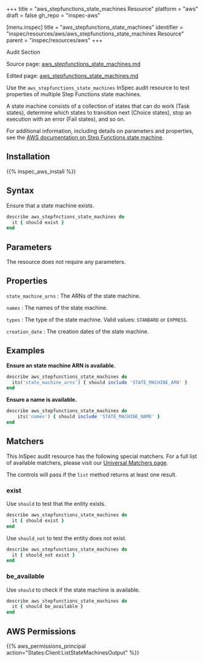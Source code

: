 +++
title = "aws_stepfunctions_state_machines Resource"
platform = "aws"
draft = false
gh_repo = "inspec-aws"

[menu.inspec]
title = "aws_stepfunctions_state_machines"
identifier = "inspec/resources/aws/aws_stepfunctions_state_machines Resource"
parent = "inspec/resources/aws"
+++

<div class="admonition-note">
<p class="admonition-note-title">Audit Section</p>
<div class="admonition-note-text">
<p>Source page: <a href="https://github.com/inspec/inspec-aws/blob/main/docs/resources/aws_stepfunctions_state_machines.md">aws_stepfunctions_state_machines.md</a></p>
<p>Edited page: <a href="https://github.com/ianmadd/inspec-aws/blob/im/hugo/docs-chef-io/content/inspec/resources/aws_stepfunctions_state_machines.md">aws_stepfunctions_state_machines.md</a></p>
</div>
</div>



Use the `aws_stepfunctions_state_machines` InSpec audit resource to test properties of multiple Step Functions state machines.

A state machine consists of a collection of states that can do work (Task states), determine which states to transition next (Choice states), stop an execution with an error (Fail states), and so on.

For additional information, including details on parameters and properties, see the [AWS documentation on Step Functions state machine](https://docs.aws.amazon.com/AWSCloudFormation/latest/UserGuide/aws-resource-stepfunctions-statemachine.html).

## Installation

{{% inspec_aws_install %}}

## Syntax

Ensure that a state machine exists.

```ruby
describe aws_stepfnctions_state_machines do
  it { should exist }
end
```

## Parameters

The resource does not require any parameters.

## Properties

`state_machine_arns`
: The ARNs of the state machine.

`names`
: The names of the state machine.

`types`
: The type of the state machine. Valid values: `STANDARD` or `EXPRESS`.

`creation_date`
: The creation dates of the state machine.

## Examples

**Ensure an state machine ARN is available.**

```ruby
describe aws_stepfunctions_state_machines do
  its('state_machine_arns') { should include 'STATE_MACHINE_ARN' }
end
```

**Ensure a name is available.**

```ruby
describe aws_stepfunctions_state_machines do
    its('names') { should include 'STATE_MACHINE_NAME' }
end
```

## Matchers

This InSpec audit resource has the following special matchers. For a full list of available matchers, please visit our [Universal Matchers page](https://www.inspec.io/docs/reference/matchers/).

The controls will pass if the `list` method returns at least one result.

### exist

Use `should` to test that the entity exists.

```ruby
describe aws_stepfunctions_state_machines do
  it { should exist }
end
```

Use `should_not` to test the entity does not exist.

```ruby
describe aws_stepfunctions_state_machines do
  it { should_not exist }
end
```

### be_available

Use `should` to check if the state machine is available.

```ruby
describe aws_stepfunctions_state_machines do
  it { should be_available }
end
```

## AWS Permissions

{{% aws_permissions_principal action="States:Client:ListStateMachinesOutput" %}}
